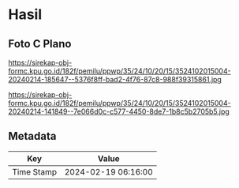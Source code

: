 # Hasil

## Foto C Plano

https://sirekap-obj-formc.kpu.go.id/182f/pemilu/ppwp/35/24/10/20/15/3524102015004-20240214-185647--5376f8ff-bad2-4f76-87c8-988f39315861.jpg

https://sirekap-obj-formc.kpu.go.id/182f/pemilu/ppwp/35/24/10/20/15/3524102015004-20240214-141849--7e066d0c-c577-4450-8de7-1b8c5b2705b5.jpg


## Metadata

| Key        | Value               |
| ---------- | ------------------- |
| Time Stamp | 2024-02-19 06:16:00 |



